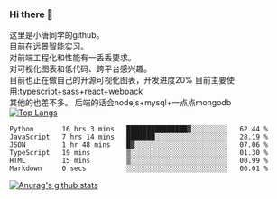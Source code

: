 ### Hi there 👋

这里是小唐同学的github。<br>
目前在远景智能实习。<br>
对前端工程化和性能有一丢丢要求。<br>
对可视化图表和低代码、跨平台感兴趣。<br>
目前也正在做自己的开源可视化图表，开发进度20%
目前主要使用:typescript+sass+react+webpack<br>
其他的也差不多。
后端的话会nodejs+mysql+一点点mongodb<br>
[![Top Langs](https://github-readme-stats.vercel.app/api/top-langs/?username=isaacttttttt&layout=compact)](https://github.com/anuraghazra/github-readme-stats)<br>
<!--START_SECTION:waka-->

```text
Python       16 hrs 3 mins   ███████████████▓░░░░░░░░░   62.44 %
JavaScript   7 hrs 14 mins   ███████░░░░░░░░░░░░░░░░░░   28.19 %
JSON         1 hr 48 mins    █▓░░░░░░░░░░░░░░░░░░░░░░░   07.06 %
TypeScript   19 mins         ▒░░░░░░░░░░░░░░░░░░░░░░░░   01.30 %
HTML         15 mins         ▒░░░░░░░░░░░░░░░░░░░░░░░░   00.99 %
Markdown     0 secs          ░░░░░░░░░░░░░░░░░░░░░░░░░   00.01 %
```

<!--END_SECTION:waka-->

[![Anurag's github stats](https://github-readme-stats.vercel.app/api?username=isaacttttttt)](https://github.com/anuraghazra/github-readme-stats)

